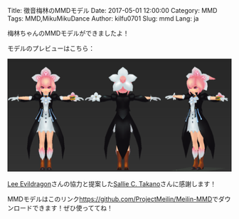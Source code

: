Title: 徵音梅林のMMDモデル
Date: 2017-05-01 12:00:00
Category: MMD
Tags: MMD,MikuMikuDance
Author: kilfu0701
Slug: mmd
Lang: ja

<div>
  <p>梅林ちゃんのMMDモデルができましたよ！</p>

  <p>モデルのプレビューはこちら：</p>
  <img src="/theme/img/meilin_mmd.png">

  <p><a href="https://www.facebook.com/lee.evildragon" target="_blank">Lee Evildragon</a>さんの協力と提案した<a href="https://www.facebook.com/Sallie.Ceccilia.Takano" target="_blank">Sallie C. Takano</a>さんに感謝します！</p>

  MMDモデルはこのリンク<a href="https://github.com/ProjectMeilin/Meilin-MMD" target="_blank">https://github.com/ProjectMeilin/Meilin-MMD</a>でダウンロードできます！ぜひ使っててね！

</div>
